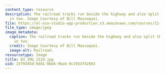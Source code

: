 ```yaml
---
content_type: resource
description: The railroad tracks run beside the highway and also split the North End
  in two. Image Courtesy of Bill Massaquoi.
file: https://ol-ocw-studio-app-production.s3.amazonaws.com/courses/11-945-springfield-studio-fall-2005/15f9345d9d410bb69ba49c1933f42563_03_IMG_1519.jpg
file_type: image/jpeg
image_metadata:
  caption: The railroad tracks run beside the highway and also split the North End
    in two.
  credit: Image Courtesy of Bill Massaquoi.
  image-alt: Railroad.
resourcetype: Image
title: 03_IMG_1519.jpg
uid: 15f9345d-9d41-0bb6-9ba4-9c1933f42563
---
```

